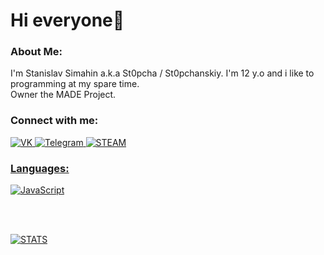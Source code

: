 <!-- [<img align="left" alt="codeSTACKr | Instagram" width="2000px" src="https://gspics.org/images/2020/12/17/0k0Ua8.png" />][discord] -->

# Hi everyone👋

### About Me:
I'm Stanislav Simahin a.k.a St0pcha / St0pchanskiy. I'm 12 y.o and i like to programming at my spare time.<br>Owner the MADE Project.

### Connect with me:

<a href="https://vk.com/st0pcha" rel="follow"><img src="https://camo.githubusercontent.com/4df3079ac933a33dd2da2d471b2626ce81bd92ce9b97a4c459e72497ad3b83a8/68747470733a2f2f696d672e736869656c64732e696f2f62616467652f2d564b2d3039303930393f7374796c653d666f722d7468652d6261646765266c6f676f3d566b266c6f676f436f6c6f723d344637444233" alt="VK" data-canonical-src="https://img.shields.io/badge/-VK-090909?style=for-the-badge&amp;logo=Vk&amp;logoColor=4F7DB3" style="max-width:100%;"> <a href="https://t.me/st0pcha" rel="follow"><img src="https://camo.githubusercontent.com/ef7d2872e5a114cea8da567c3333a6b59a46cdb9da71338fbf43bc308dc82994/68747470733a2f2f696d672e736869656c64732e696f2f62616467652f2d54656c656772616d2d3039303930393f7374796c653d666f722d7468652d6261646765266c6f676f3d74656c656772616d266c6f676f436f6c6f723d323741304439" alt="Telegram" data-canonical-src="https://img.shields.io/badge/-Telegram-090909?style=for-the-badge&amp;logo=telegram&amp;logoColor=27A0D9" style="max-width:100%;"> <a href="https://steamcommunity.com/id/st0p_04ka" rel="follow"><img
src="https://camo.githubusercontent.com/4265175248d85a2aee4730226e4cb9fcea51eb02140a8d675f77aa7d8d78d052/68747470733a2f2f696d672e736869656c64732e696f2f62616467652f2d535445414d2d3039303930393f7374796c653d666f722d7468652d6261646765266c6f676f3d737465616d266c6f676f436f6c6f723d326435653931" alt="STEAM" data-canonical-src="https://img.shields.io/badge/-STEAM-090909?style=for-the-badge&amp;logo=steam&amp;logoColor=2d5e91" style="max-width:100%;">

### Languages:

<a href="https://github.com/St0pcha" rel="follow"><img src="https://camo.githubusercontent.com/01a47d16f46c9a251acf847c5c746bb9af8e11111e96e18c3e47ca8d6b506770/68747470733a2f2f696d672e736869656c64732e696f2f62616467652f2d4a6176615363726970742d3039303930393f7374796c653d666f722d7468652d6261646765266c6f676f3d4a617661536372697074266c6f676f436f6c6f723d453944353444" alt="JavaScript" data-canonical-src="https://img.shields.io/badge/-JavaScript-090909?style=for-the-badge&amp;logo=JavaScript&amp;logoColor=E9D54D" style="max-width:100%;">

<br />
<br />

<a href="https://github.com/St0pcha" rel="follow"><img src="https://camo.githubusercontent.com/2e6d62485ddae1a28a5e07cc24d74bc445f64b3a4072e29c8a5c4347b07c31d9/68747470733a2f2f6769746875622d726561646d652d73746174732e76657263656c2e6170702f6170693f757365726e616d653d7468656c696665776f726d2673686f775f69636f6e733d74727565267468656d653d6461726b" alt="STATS" data-canonical-src="https://github-readme-stats.vercel.app/api?username=St0pcha&amp;show_icons=true&amp;theme=dark" style="max-width:100%;">

<br />
<br />
